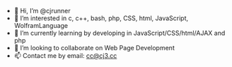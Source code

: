 - 👋 Hi, I’m @cjrunner
- 👀 I’m interested in c, c++, bash, php, CSS, html, JavaScript, WolframLanguage
- 🌱 I’m currently learning by developing in JavaScript/CSS/html/AJAX and php
- 💞️ I’m looking to collaborate on Web Page Development
- 📫 Contact me by email: cc@cj3.cc


<!---
cjrunner/cjrunner is a ✨ special ✨ repository because its `README.md` (this file) appears on your GitHub profile.
You can click the Preview link to take a look at your changes.
--->
